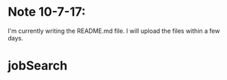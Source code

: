 # Note 10-7-17:
I'm currently writing the README.md file. I will upload the files within a few days.
# jobSearch
